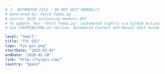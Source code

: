 ```yaml
---
# ⚠️  AUTOMATED FILE - DO NOT EDIT MANUALLY!
# Generated by: fetch_feeds.py
# Source: QGIS sustaining members API
# To update: Run 'fetch_feeds.py' (automated nightly via GitHub Actions)
# See CONTRIBUTING.md section: Automated Content and Manual Edit Guidelines

level: "Small"
title: "TYC GIS"
logo: "tyc-gis.png"
startDate: "2025-03-01"
endDate: "2026-02-28"
link: "http://tycgis.com/"
country: "Spain"
---
```

